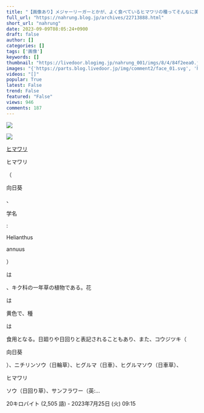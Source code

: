 ```yaml
---
title: "【画像あり】メジャーリーガーとかが、よく食べているヒマワリの種ってそんなに美味しいの？ : まとめておいしいナールング"
full_url: "https://nahrung.blog.jp/archives/22713888.html"
short_url: "nahrung"
date: 2023-09-09T08:05:24+0900
draft: false
author: []
categories: []
tags: ['画像']
keywords: []
thumbnail: "https://livedoor.blogimg.jp/nahrung_001/imgs/8/4/84f2eea0.jpg"
images: "{'https://parts.blog.livedoor.jp/img/comment2/face_01.svg', 'https://resize.blogsys.jp/fd9b6b2fa82110f81f06c8e91c05423e9179080b/crop8/300x224/https://livedoor.blogimg.jp/nahrung_001/imgs/7/c/7cf96702.jpg', 'https://resize.blogsys.jp/8e0c1d9b8cc3d3b13a34c209c367c94d0a6b19c4/crop8/300x224/https://livedoor.blogimg.jp/nahrung_001/imgs/6/7/67aa5448.jpg', 'https://parts.blog.livedoor.jp/img/comment2/face_02.svg', 'https://parts.blog.livedoor.jp/img/comment2/face_04.svg', 'https://resize.blogsys.jp/906a1d2b4cecec787cddd3144007dd1121f659ef/crop8/300x224/https://livedoor.blogimg.jp/nahrung_001/imgs/2/4/24b45a0a.jpg', 'https://resize.blogsys.jp/927db437a8f8382940f066838d0a8a14a59fd16d/crop8/300x224/https://livedoor.blogimg.jp/nahrung_001/imgs/f/9/f95e1bb0.jpg', 'https://resize.blogsys.jp/a360009ce2d99573f61026d5e7abaccd16377507/crop8/300x224/https://livedoor.blogimg.jp/nahrung_001/imgs/7/2/7282a362.jpg', 'https://resize.blogsys.jp/b7c9b6a90b27f896b789e1b227c514d47f18d935/crop8/300x224/https://livedoor.blogimg.jp/nahrung_001/imgs/8/4/84f2eea0.jpg', 'https://livedoor.blogimg.jp/nahrung_001-1aa9k5tu/imgs/4/c/4c934651.png', 'https://resize.blogsys.jp/54e5346f274eb4c908a3e85ac2fd1f8065b4c563/crop8/300x224/https://livedoor.blogimg.jp/nahrung_001/imgs/b/0/b0a06894.jpg', 'https://resize.blogsys.jp/16466951e8756e6632719df878b9414edc0be4ce/crop8/300x224/https://livedoor.blogimg.jp/nahrung_001/imgs/4/6/46236454.jpg', 'https://resize.blogsys.jp/0f907bc82f1426998f63e9c3fc927b59ecc87267/crop8/300x224/https://livedoor.blogimg.jp/nahrung_001/imgs/e/8/e8090643.jpg', 'https://parts.blog.livedoor.jp/img/usr/default_2012/common/to_pagetop.png', 'https://resize.blogsys.jp/a30338d66a42e5fd7e14803b4d9de1ef68c5743e/crop8/300x224/https://livedoor.blogimg.jp/nahrung_001/imgs/3/d/3d51536c.jpg', 'https://livedoor.blogimg.jp/nahrung_001-1aa9k5tu/imgs/0/5/05f79661.png', 'https://livedoor.blogimg.jp/nahrung_001/imgs/9/4/94b1c5a3.jpg', 'https://resize.blogsys.jp/543fd69de260086d9a42dc9147c9737a345b0510/crop8/300x224/https://livedoor.blogimg.jp/nahrung_001/imgs/e/d/edc307be.jpg', 'https://pbs.twimg.com/profile_images/1463970886672093184/7GDgJ_Gs_bigger.jpg', 'http://www.rouran.net/goods/img/40201_b.jpg', 'https://t.blog.livedoor.jp/u.gif', 'https://resize.blogsys.jp/a13cd05a963adc6a40a6baecc3fb72d599c53c14/crop8/300x224/https://livedoor.blogimg.jp/nahrung_001/imgs/9/a/9a2325e9.jpg', 'https://parts.blog.livedoor.jp/img/comment2/face_03.svg', 'https://resize.blogsys.jp/5d0bd9db998b239437d2f08943c3690d5549a75f/crop8/300x224/https://livedoor.blogimg.jp/nahrung_001/imgs/4/d/4d5251ff.jpg', 'https://resize.blogsys.jp/529db672620c3f4756e3197a623463ee1602104e/crop8/300x224/https://livedoor.blogimg.jp/nahrung_001/imgs/2/a/2aaa5954.jpg', 'https://resize.blogsys.jp/d82f8d8e2f0543d9a299c3eac057a9ca04e61e1b/crop8/300x224/https://livedoor.blogimg.jp/nahrung_001/imgs/2/9/29cd1d63.jpg', 'https://livedoor.blogimg.jp/nahrung_001/imgs/8/d/8d03dc8e.jpg', 'https://resize.blogsys.jp/3b0e41e55c19eb3baaac648ce06a15537d1cca66/crop8/300x224/https://livedoor.blogimg.jp/nahrung_001/imgs/f/c/fc448221.jpg', 'https://livedoor.blogimg.jp/nahrung_001/imgs/8/4/84f2eea0.jpg', 'https://resize.blogsys.jp/93ad518718408c0be6c6d9491cea4957e9a1a15a/crop8/300x224/https://livedoor.blogimg.jp/nahrung_001/imgs/a/0/a0ffd826.jpg', 'https://resize.blogsys.jp/2a3e40306fb106535c3c0918faea8a44f167f7e1/crop8/300x224/https://livedoor.blogimg.jp/nahrung_001/imgs/0/6/0668ae34.jpg', 'https://resize.blogsys.jp/d33e7fe77b944a280566c1b6796bbdf2daa34a84/crop8/300x224/https://livedoor.blogimg.jp/nahrung_001/imgs/6/3/6309011c.jpg', 'https://parts.blog.livedoor.jp/img/comment2/face_05.svg', 'https://parts.blog.livedoor.jp/img/usr/default_2012/common/icon_facemark.png', 'https://livedoor.blogimg.jp/nahrung_001-1aa9k5tu/imgs/5/d/5d004bf7.png', 'https://resize.blogsys.jp/95b6ff6a591a17c45cafe62bdc1e67feb43e2a66/crop8/300x224/https://livedoor.blogimg.jp/nahrung_001/imgs/a/9/a946ab7a.jpg'}"
videos: "[]"
popular: True
latest: False
trend: False
featured: "False"
views: 946
comments: 187
---
```


![](https://livedoor.blogimg.jp/nahrung_001/imgs/8/4/84f2eea0.jpg)

![]([])

<div><a title='ヒマワリ' href='https://ja.wikipedia.org/wiki/%E3%83%92%E3%83%9E%E3%83%AF%E3%83%AA' target='_blank'><p>ヒマワリ</p></a> <p class='searchresult'><p>ヒマワリ</p>（<p>向日葵</p>、<p>学名</p>: <p>Helianthus</p> <p>annuus</p>）<p>は</p>、キク科の一年草の植物である。花<p>は</p>黄色で、種<p>は</p>食用となる。日廻りや日回りと表記されることもあり、また、コウジツキ（<p>向日葵</p>）、ニチリンソウ（日輪草）、ヒグルマ（日車）、ヒグルマソウ（日車草）、<p>ヒマワリ</p>ソウ（日回り草）、サンフラワー（英:…</p> <p class='mw-search-result-data'>20キロバイト (2,505 語) - 2023年7月25日 (火) 09:15</p></div>
